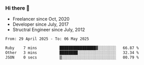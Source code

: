 ### Hi there 👋

- Freelancer since Oct, 2020
- Developer since July, 2017
- Structral Engineer since July, 2012

<!--START_SECTION:waka-->

```txt
From: 29 April 2025 - To: 06 May 2025

Ruby    7 mins          ████████████████▓░░░░░░░░   66.87 %
Other   3 mins          ████████░░░░░░░░░░░░░░░░░   32.34 %
JSON    0 secs          ▒░░░░░░░░░░░░░░░░░░░░░░░░   00.79 %
```

<!--END_SECTION:waka-->
